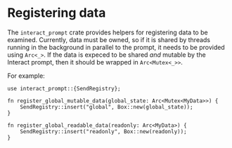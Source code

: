 # Registering data

The `interact_prompt` crate provides helpers for registering data to be examined. Currently, data must be owned, so if it is shared by threads running in the background in parallel to the prompt, it needs to be provided using `Arc<_>`. If the data is expeced to be shared _and_ mutable by the Interact prompt, then it should be wrapped in `Arc<Mutex<_>>`.

For example:

```rust,ignore
use interact_prompt::{SendRegistry};

fn register_global_mutable_data(global_state: Arc<Mutex<MyData>>) {
	SendRegistry::insert("global", Box::new(global_state));
}

fn register_global_readable_data(readonly: Arc<MyData>) {
	SendRegistry::insert("readonly", Box::new(readonly));
}
```
